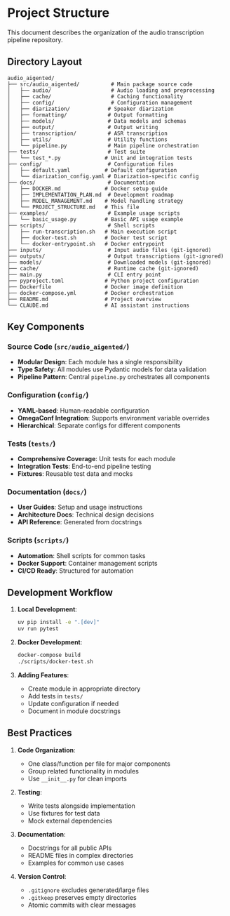# Project Structure

This document describes the organization of the audio transcription pipeline repository.

## Directory Layout

```
audio_aigented/
├── src/audio_aigented/          # Main package source code
│   ├── audio/                   # Audio loading and preprocessing
│   ├── cache/                   # Caching functionality
│   ├── config/                  # Configuration management
│   ├── diarization/            # Speaker diarization
│   ├── formatting/             # Output formatting
│   ├── models/                 # Data models and schemas
│   ├── output/                 # Output writing
│   ├── transcription/          # ASR transcription
│   ├── utils/                  # Utility functions
│   └── pipeline.py             # Main pipeline orchestration
├── tests/                      # Test suite
│   └── test_*.py              # Unit and integration tests
├── config/                     # Configuration files
│   ├── default.yaml           # Default configuration
│   └── diarization_config.yaml # Diarization-specific config
├── docs/                       # Documentation
│   ├── DOCKER.md              # Docker setup guide
│   ├── IMPLEMENTATION_PLAN.md  # Development roadmap
│   ├── MODEL_MANAGEMENT.md    # Model handling strategy
│   └── PROJECT_STRUCTURE.md   # This file
├── examples/                   # Example usage scripts
│   └── basic_usage.py         # Basic API usage example
├── scripts/                    # Shell scripts
│   ├── run-transcription.sh   # Main execution script
│   ├── docker-test.sh         # Docker test script
│   └── docker-entrypoint.sh   # Docker entrypoint
├── inputs/                     # Input audio files (git-ignored)
├── outputs/                    # Output transcriptions (git-ignored)
├── models/                     # Downloaded models (git-ignored)
├── cache/                      # Runtime cache (git-ignored)
├── main.py                     # CLI entry point
├── pyproject.toml             # Python project configuration
├── Dockerfile                 # Docker image definition
├── docker-compose.yml         # Docker orchestration
├── README.md                  # Project overview
└── CLAUDE.md                  # AI assistant instructions
```

## Key Components

### Source Code (`src/audio_aigented/`)

- **Modular Design**: Each module has a single responsibility
- **Type Safety**: All modules use Pydantic models for data validation
- **Pipeline Pattern**: Central `pipeline.py` orchestrates all components

### Configuration (`config/`)

- **YAML-based**: Human-readable configuration
- **OmegaConf Integration**: Supports environment variable overrides
- **Hierarchical**: Separate configs for different components

### Tests (`tests/`)

- **Comprehensive Coverage**: Unit tests for each module
- **Integration Tests**: End-to-end pipeline testing
- **Fixtures**: Reusable test data and mocks

### Documentation (`docs/`)

- **User Guides**: Setup and usage instructions
- **Architecture Docs**: Technical design decisions
- **API Reference**: Generated from docstrings

### Scripts (`scripts/`)

- **Automation**: Shell scripts for common tasks
- **Docker Support**: Container management scripts
- **CI/CD Ready**: Structured for automation

## Development Workflow

1. **Local Development**:
   ```bash
   uv pip install -e ".[dev]"
   uv run pytest
   ```

2. **Docker Development**:
   ```bash
   docker-compose build
   ./scripts/docker-test.sh
   ```

3. **Adding Features**:
   - Create module in appropriate directory
   - Add tests in `tests/`
   - Update configuration if needed
   - Document in module docstrings

## Best Practices

1. **Code Organization**:
   - One class/function per file for major components
   - Group related functionality in modules
   - Use `__init__.py` for clean imports

2. **Testing**:
   - Write tests alongside implementation
   - Use fixtures for test data
   - Mock external dependencies

3. **Documentation**:
   - Docstrings for all public APIs
   - README files in complex directories
   - Examples for common use cases

4. **Version Control**:
   - `.gitignore` excludes generated/large files
   - `.gitkeep` preserves empty directories
   - Atomic commits with clear messages